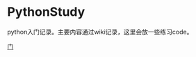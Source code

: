 # PythonStudy
python入门记录。主要内容通过wiki记录，这里会放一些练习code。  


[门](https://github.com/popkart/PythonStudy/wiki)
